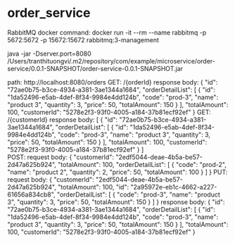 # order_service
RabbitMQ docker command: docker run -it --rm --name rabbitmq -p 5672:5672 -p 15672:15672 rabbitmq:3-management

java -jar -Dserver.port=8080 /Users/tranthituongvi/.m2/repository/com/example/microservice/order-service/0.0.1-SNAPSHOT/order-service-0.0.1-SNAPSHOT.jar

path: http://localhost:8080/orders
    GET: /{orderId}
        response body:
            {
                "id": "72ae0b75-b3ce-4934-a381-3ae1344a1684",
                "orderDetailList": [
                    {
                        "id": "1da52496-e5ab-4def-8f34-9984e4dd124b",
                        "code": "prod-3",
                        "name": "product 3",
                        "quantity": 3,
                        "price": 50,
                        "totalAmount": 150
                    }
                ],
                "totalAmount": 100,
                "customerId": "5278e2f3-93f0-4005-a184-37b81ecf92ef"
            }
    GET: /{customerId}
            response body:
                [
                    {
                        "id": "72ae0b75-b3ce-4934-a381-3ae1344a1684",
                        "orderDetailList": [
                            {
                                "id": "1da52496-e5ab-4def-8f34-9984e4dd124b",
                                "code": "prod-3",
                                "name": "product 3",
                                "quantity": 3,
                                "price": 50,
                                "totalAmount": 150
                            }
                        ],
                        "totalAmount": 100,
                        "customerId": "5278e2f3-93f0-4005-a184-37b81ecf92ef"
                    }
                ]  
    POST: 
        request body: 
            {
                "customerId": "2edf5044-deae-4b5a-be57-2d47a625b924",
                "totalAmount": 100,
                "orderDetailList": [
                    {
                        "code": "prod-2",
                        "name": "product 2",
                        "quantity": 2,
                        "price": 50,
                        "totalAmount": 100
                    }
                ]
            }
    PUT: 
        request body:
            {
                "customerId": "2edf5044-deae-4b5a-be57-2d47a625b924",
                "totalAmount": 100,
                "id": "2a95972e-eb1c-4662-a227-61656a834cb8",
                "orderDetailList": [
                    {
                        "code": "prod-3",
                        "name": "product 3",
                        "quantity": 3,
                        "price": 50,
                        "totalAmount": 150
                    }
                ]
            }
        response body:
            {
                "id": "72ae0b75-b3ce-4934-a381-3ae1344a1684",
                "orderDetailList": [
                    {
                        "id": "1da52496-e5ab-4def-8f34-9984e4dd124b",
                        "code": "prod-3",
                        "name": "product 3",
                        "quantity": 3,
                        "price": 50,
                        "totalAmount": 150
                    }
                ],
                "totalAmount": 100,
                "customerId": "5278e2f3-93f0-4005-a184-37b81ecf92ef"
            }